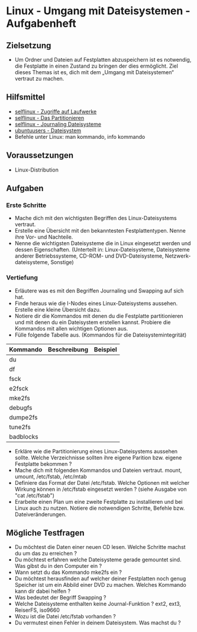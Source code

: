 # Linux - Umgang mit Dateisystemen - Aufgabenheft

## Zielsetzung

* Um Ordner und Dateien auf Festplatten abzuspeichern ist es notwendig, die Festplatte in einen Zustand zu bringen der dies ermöglicht. Ziel dieses Themas ist es, dich mit dem „Umgang mit Dateisystemen“ vertraut zu machen.


## Hilfsmittel

* [selflinux - Zugriffe auf Laufwerke](http://www.selflinux.org/selflinux/html/zugriff_auf_laufwerke.html)
* [selflinux - Das Partitionieren](http://www.selflinux.org/selflinux/html/partitionieren.html)
* [selflinux - Journaling Dateisysteme](http://www.selflinux.org/selflinux/html/dateisysteme_journaling.html)
* [ubuntuusers - Dateisystem](https://wiki.ubuntuusers.de/Dateisystem/)
* Befehle unter Linux: man kommando, info kommando


## Voraussetzungen

* Linux-Distribution


## Aufgaben

### Erste Schritte

* Mache dich mit den wichtigsten Begriffen des Linux-Dateisystems vertraut.
* Erstelle eine Übersicht mit den bekanntesten Festplattentypen. Nenne ihre Vor- und Nachteile.
* Nenne die wichtigsten Dateisysteme die in Linux eingesetzt werden und dessen Eigenschaften. (Unterteilt in: Linux-Dateisysteme, Dateisysteme anderer Betriebssysteme, CD-ROM- und DVD-Dateisysteme, Netzwerk-
dateisysteme, Sonstige)

### Vertiefung

* Erläutere was es mit den Begriffen Journaling und Swapping auf sich hat.
* Finde heraus wie die I-Nodes eines Linux-Dateisystems aussehen. Erstelle eine kleine Übersicht dazu.
* Notiere dir die Kommandos mit denen du die Festplatte partitionieren und mit denen du ein Dateisystem erstellen kannst. Probiere die Kommandos mit allen wichtigen Optionen aus.
* Fülle folgende Tabelle aus. (Kommandos für die Dateisystemintegrität)

 Kommando | Beschreibung | Beispiel
----------|--------------|---------
 du       |              |
 df       |              |
 fsck     |              |
 e2fsck   |              |
 mke2fs   |              |
 debugfs  |              |
 dumpe2fs |              |
 tune2fs  |              |
 badblocks|              |


* Erkläre wie die Partitionierung eines Linux-Dateisystems aussehen sollte. Welche Verzeichnisse sollten ihre eigene Parition bzw. eigene Festplatte bekommen ?
* Mache dich mit folgenden Kommandos und Dateien vertraut. mount, umount, /etc/fstab, /etc/mtab
* Definiere das Format der Datei /etc/fstab. Welche Optionen mit welcher
Wirkung können in /etc/fstab eingesetzt werden ? (siehe Ausgabe von "cat /etc/fstab")
* Erarbeite einen Plan um eine zweite Festplatte zu installieren und bei Linux auch zu nutzen. Notiere die notwendigen Schritte, Befehle bzw. Dateiveränderungen.

## Mögliche Testfragen

* Du möchtest die Daten einer neuen CD lesen. Welche Schritte machst du um das zu erreichen ?
* Du möchtest erfahren welche Dateisysteme gerade gemountet sind. Was gibst du in den Computer ein ?
* Wann setzt du das Kommando mke2fs ein ?
* Du möchtest herausfinden auf welcher deiner Festplatten noch genug Speicher ist um ein Abbild einer DVD zu machen. Welches Kommando kann dir dabei helfen ?
* Was bedeutet der Begriff Swapping ?
* Welche Dateisysteme enthalten keine Journal-Funktion ? ext2, ext3, ReiserFS, iso9660
* Wozu ist die Datei /etc/fstab vorhanden ?
* Du vermutest einen Fehler in deinem Dateisystem. Was machst du ?

